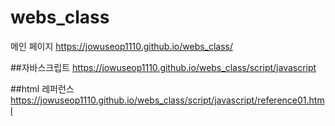 # webs_class

메인 페이지
https://jowuseop1110.github.io/webs_class/

##자바스크립트
https://jowuseop1110.github.io/webs_class/script/javascript

##html 레퍼런스
https://jowuseop1110.github.io/webs_class/script/javascript/reference01.html
